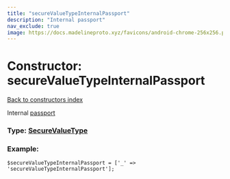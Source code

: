 ```yaml
---
title: "secureValueTypeInternalPassport"
description: "Internal passport"
nav_exclude: true
image: https://docs.madelineproto.xyz/favicons/android-chrome-256x256.png
---
```

# Constructor: secureValueTypeInternalPassport  
[Back to constructors index](/API_docs/constructors/index.html)



Internal [passport](https://core.telegram.org/passport)




### Type: [SecureValueType](/API_docs/types/SecureValueType.html)


### Example:

```
$secureValueTypeInternalPassport = ['_' => 'secureValueTypeInternalPassport'];
```  
